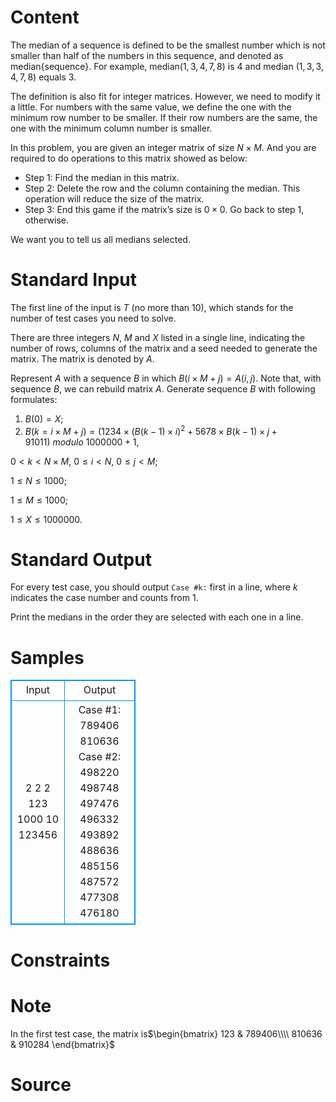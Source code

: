 
# Content

The median of a sequence is defined to be the smallest number which is not smaller than half of the numbers in this sequence, and denoted as median{sequence}. For example, median$(1,3,4,7,8)$ is $4$ and median $(1,3,3,4,7,8)$ equals $3$. 

The definition is also fit for integer matrices. However, we need to modify it a little. For numbers with the same value, we define the one with the minimum row number to be smaller. If their row numbers are the same, the one with the minimum column number is smaller.

In this problem, you are given an integer matrix of size $N \times M$. And you are required to do operations to this matrix showed as below:
* Step $1$:	Find the median in this matrix.
* Step $2$:	Delete the row and the column containing the median. This operation will reduce the size of the matrix.
* Step $3$:	End this game if the matrix’s size is $0 \times 0$. Go back to step $1$, otherwise.

We want you to tell us all medians selected.

# Standard Input

The first line of the input is $T$ (no more than $10$), which stands for the number of test cases you need to solve.

There are three integers $N$, $M$ and $X$ listed in a single line, indicating the number of rows, columns of the matrix and a seed needed to generate the matrix. The matrix is denoted by $A$.
 
Represent $A$ with a sequence $B$ in which $B(i \times M + j) = A(i , j)$. Note that, with sequence $B$, we can rebuild matrix $A$. Generate sequence $B$ with following formulates:
1. $B(0) = X$;
2. $B(k = i \times M + j) = (1234 \times (B(k-1) \times i)^2 + 5678 \times B(k-1) \times j + 91011)\ modulo\ 1000000+1$,

$0 < k < N \times M$, $0 \leq i < N$, $0 \leq j < M$;

$1 \leq N \leq 1000$;

$1 \leq M \leq 1000$;

$1 \leq X \leq 1000000$.

# Standard Output

For every test case, you should output `Case #k:` first in a line, where $k$ indicates the case number and counts from $1$.

Print the medians in the order they are selected with each one in a line.

# Samples

<style>
        table,table tr th, table tr td { border:1px solid #0094ff; }
        table { width: 200px; min-height: 25px; line-height: 25px; text-align: center; border-collapse: collapse;}   
    </style>
<table>
	<tr>
		<td>Input</td>
		<td>Output</td>
	</tr>
<tr><td>2
2 2 123
1000 10 123456</td><td>Case #1:
789406
810636
Case #2:
498220
498748
497476
496332
493892
488636
485156
487572
477308
476180</td></tr></table>


# Constraints



# Note

In the first test case, the matrix is$\begin{bmatrix}
123 & 789406\\\\ 
810636 & 910284
\end{bmatrix}$

# Source


